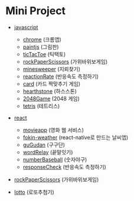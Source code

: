 # Mini Project
- [javascript](https://github.com/kimnamsun/miniproject/tree/master/javascript)
  - [chrome](https://github.com/kimnamsun/miniproject/tree/master/javascript/chrome) (크롬앱)
  - [paintjs](https://github.com/kimnamsun/miniproject/tree/master/javascript/paintjs) (그림판)
  - [ticTacToe](https://github.com/kimnamsun/miniproject/tree/master/javascript/ticTacToe) (틱택토)
  - [rockPaperScissors](https://github.com/kimnamsun/miniproject/tree/master/javascript/rockPaperScissors) (가위바위보게임)
  - [minesweeper](https://github.com/kimnamsun/miniproject/tree/master/javascript/Minesweeper) (지뢰찾기)
  - [reactionRate](https://github.com/kimnamsun/miniproject/tree/master/javascript/ReactionRate) (반응속도 측정하기)
  - [card](https://github.com/kimnamsun/miniproject/tree/master/javascript/card) (카드 짝맞추기 게임)
  - [hearthstone](https://github.com/kimnamsun/miniproject/tree/master/javascript/Hearthstone) (하스스톤)
  - [2048Game](https://github.com/kimnamsun/miniproject/tree/master/javascript/2048Game) (2048 게임)
  - [tetris](https://github.com/kimnamsun/miniproject/tree/master/javascript/tetris) (테트리스)

- [react](https://github.com/kimnamsun/miniproject/tree/master/react)
  - [movieapp](https://github.com/kimnamsun/miniproject/tree/master/react/movie-app) (영화 웹 서비스)
  - [fokin-weather](https://github.com/kimnamsun/miniproject/tree/master/react/fokin-weather) (react-native로 만드는 날씨앱)
  - [guGudan](https://github.com/kimnamsun/miniproject/tree/master/react/guGudan) (구구단)
  - [wordRelay](https://github.com/kimnamsun/miniproject/tree/master/react/wordRelay) (끝말잇기)
  - [numberBaseball](https://github.com/kimnamsun/miniproject/tree/master/react/numberBaseball) (숫자야구)
  - [responseCheck](https://github.com/kimnamsun/miniproject/tree/master/react/responseCheck) (반응속도 측정하기)
 - [rockPaperScissors](https://github.com/kimnamsun/miniproject/tree/master/react/rockPaperScissors) (가위바위보게임)
 - [lotto](https://github.com/kimnamsun/miniproject/tree/master/react/lotto) (로또추첨기)